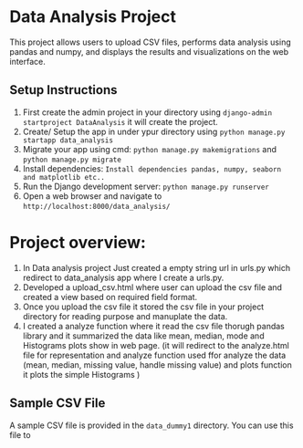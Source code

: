 # Data Analysis Project

This project allows users to upload CSV files, performs data analysis using pandas and numpy, and displays the results and visualizations on the web interface.

## Setup Instructions

1. First create the admin project in your directory using `django-admin startproject DataAnalysis` it will create the project.
2. Create/ Setup the app in under ypur directory using `python manage.py startapp data_analysis`
3. Migrate your app using cmd: `python manage.py makemigrations` and `python manage.py migrate`
4. Install dependencies: `Install dependencies pandas, numpy, seaborn and matplotlib etc..`
5. Run the Django development server: `python manage.py runserver`
6. Open a web browser and navigate to `http://localhost:8000/data_analysis/`

# Project overview:
1. In Data analysis project Just created a empty string url in urls.py which redirect to data_analysis app where I create a urls.py.
2. Developed a upload_csv.html where user can upload the csv file and created a view based on required field format.
3. Once you upload the csv file it stored the csv file in your project directory for reading purpose and manuplate the data. 
4. I created a analyze function where it read the csv file thorugh pandas library and it summarized the data like mean, median, mode and Histograms plots show in web page.
    (it will redirect to the analyze.html file for representation and analyze function used ffor analyze the data (mean, median, missing value, handle missing value)
     and plots function it plots the simple Histograms
   )

## Sample CSV File

A sample CSV file is provided in the `data_dummy1` directory. You can use this file to
